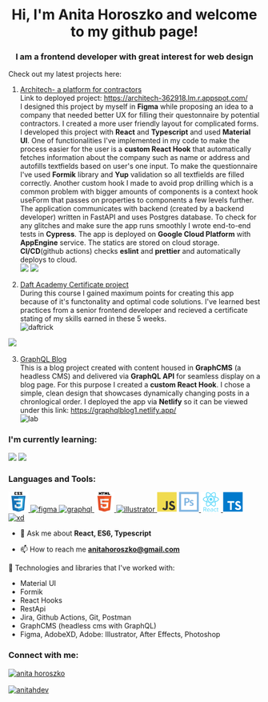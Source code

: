 <h1 align="center">Hi, I'm Anita Horoszko and welcome to my github page!</h1>
<h3 align="center">I am a frontend developer with great interest for web design</h3>

Check out my latest projects here: 
1. [Architech- a platform for contractors](https://github.com/anitahoroszkoorg/architech)</br> Link to deployed project: https://architech-362918.lm.r.appspot.com/ </br>
I designed this project by myself in **Figma** while proposing an idea to a company that needed better UX for filling their questonnaire by potential contractors. I created a more user friendly layout for complicated forms. I developed this project with **React** and **Typescript** and used **Material UI**. One of functionalities I've implemented in my code to make the process easier for the user is a **custom React Hook** that automatically fetches information about the company such as name or address and autofills textfields based on user's one input.  To make the questionnaire I've used **Formik** library and **Yup** validation so all textfields are filled correctly. Another custom hook I made to avoid prop drilling which is a common problem with bigger amounts of components is a context hook useForm that passes on properties to components a few levels further. The application communicates with backend (created by a backend developer) written in FastAPI and uses Postgres database. To check for any glitches and make sure the app runs smoothly I wrote end-to-end tests in **Cypress**. The app is deployed on **Google Cloud Platform** with **AppEngine** service. The statics are stored on cloud storage. **CI/CD**(github actions) checks **eslint** and **prettier** and automatically deploys to cloud. </br><img width = "400" src="https://user-images.githubusercontent.com/95635795/193845856-bec46da0-3ba3-4ec3-b5ce-c3f00d54b439.png"> <img width = "400" src="https://user-images.githubusercontent.com/95635795/193865473-bd3074fd-9571-4d73-bb0c-074670bfa687.png">



2. [Daft Academy Certificate project](https://github.com/anitavictoria/daft)</br>
During this course I gained maximum points for creating this app because of it's functonality and optimal code solutions. I've learned best practices from a senior frontend developer and recieved a certificate stating of my skills earned in these 5 weeks. </br> <img width="350" alt="daftrick" src="https://user-images.githubusercontent.com/95635795/183860819-cd43cc98-df16-4bc1-af4b-584646f45613.png">
<img width = "400" src="https://user-images.githubusercontent.com/95635795/184085004-26029e29-8502-40d8-b2c9-13690a9fa6f7.jpg"> 


3. [GraphQL Blog](https://github.com/anitavictoria/blog)</br>
This is a blog project created with content housed in **GraphCMS** (a headless CMS) and delivered via **GraphQL API** for seamless display on a blog page. For this purpose I created a **custom React Hook**. I chose a simple, clean design that showcases dynamically changing posts in a chronlogical order. I deployed the app via **Netlify** so it can be viewed under this link: https://graphqlblog1.netlify.app/ </br><img width="350" alt="lab" src="https://user-images.githubusercontent.com/95635795/184074617-a7d5775f-339a-4805-8405-4c957362fedf.png">


<h3 align="left">I'm currently learning:</h3>
<img src="https://img.shields.io/badge/React-20232A?style=for-the-badge&logo=react&logoColor=61DAFB"/> <img src="https://img.shields.io/badge/TypeScript-007ACC?style=for-the-badge&logo=typescript&logoColor=white" />
<h3 align="left">Languages and Tools:</h3>
<p align="left"> <a href="https://developer.mozilla.org/en-US/docs/Web/JavaScript" target="_blank" rel="noreferrer"><a href="https://www.w3schools.com/css/" target="_blank" rel="noreferrer"> <img src="https://raw.githubusercontent.com/devicons/devicon/master/icons/css3/css3-original-wordmark.svg" alt="css3" width="40" height="40"/> </a> <a href="https://www.figma.com/" target="_blank" rel="noreferrer"> <img src="https://www.vectorlogo.zone/logos/figma/figma-icon.svg" alt="figma" width="40" height="40"/> </a> <a href="https://graphql.org" target="_blank" rel="noreferrer"> <img src="https://www.vectorlogo.zone/logos/graphql/graphql-icon.svg" alt="graphql" width="40" height="40"/> </a> <a href="https://www.w3.org/html/" target="_blank" rel="noreferrer"> <img src="https://raw.githubusercontent.com/devicons/devicon/master/icons/html5/html5-original-wordmark.svg" alt="html5" width="40" height="40"/> </a> <a href="https://www.adobe.com/in/products/illustrator.html" target="_blank" rel="noreferrer"> <img src="https://www.vectorlogo.zone/logos/adobe_illustrator/adobe_illustrator-icon.svg" alt="illustrator" width="40" height="40"/> </a>  <img src="https://raw.githubusercontent.com/devicons/devicon/master/icons/javascript/javascript-original.svg" alt="javascript" width="40" height="40"/> </a> <a href="https://www.photoshop.com/en" target="_blank" rel="noreferrer"> <img src="https://raw.githubusercontent.com/devicons/devicon/master/icons/photoshop/photoshop-line.svg" alt="photoshop" width="40" height="40"/> </a> <a href="https://reactjs.org/" target="_blank" rel="noreferrer"> <img src="https://raw.githubusercontent.com/devicons/devicon/master/icons/react/react-original-wordmark.svg" alt="react" width="40" height="40"/> </a> <a href="https://www.typescriptlang.org/" target="_blank" rel="noreferrer"> <img src="https://raw.githubusercontent.com/devicons/devicon/master/icons/typescript/typescript-original.svg" alt="typescript" width="40" height="40"/> </a> <a href="https://www.adobe.com/products/xd.html" target="_blank" rel="noreferrer"> <img src="https://cdn.worldvectorlogo.com/logos/adobe-xd.svg" alt="xd" width="40" height="40"/> </a> </p>

- 💬 Ask me about **React, ES6, Typescript**


- 📫 How to reach me **anitahoroszko@gmail.com**

 :brain: Technologies and libraries that I've worked with:
- Material UI
- Formik
- React Hooks
- RestApi
- Jira, Github Actions, Git, Postman
- GraphCMS (headless cms with GraphQL)
- Figma, AdobeXD, Adobe: Illustrator, After Effects, Photoshop

<h3 align="left">Connect with me:</h3>
<p align="left">
<a href="https://linkedin.com/in/anita horoszko" target="blank"><img align="center" src="https://raw.githubusercontent.com/rahuldkjain/github-profile-readme-generator/master/src/images/icons/Social/linked-in-alt.svg" alt="anita horoszko" height="30" width="40" /></a>
</p>
<p>
<a href="https://linkedin.com/in/anita horoszko" target="blank">

<p><img align="center" src="https://github-readme-stats.vercel.app/api/top-langs?username=anitahdev&show_icons=true&locale=en&layout=compact" alt="anitahdev" /></p>

